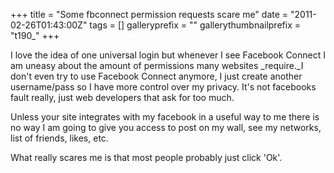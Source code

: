 +++
title = "Some fbconnect permission requests scare me"
date = "2011-02-26T01:43:00Z"
tags = []
galleryprefix = ""
gallerythumbnailprefix = "t190_"
+++

I love the idea of one universal login but whenever I see Facebook Connect I
am uneasy about the amount of permissions many websites _require._I don't
even try to use Facebook Connect anymore, I just create another username/pass
so I have more control over my privacy. It's not facebooks fault really,
just web developers that ask for too much.

Unless your site integrates with my facebook in a useful way to me there is no
way I am going to give you access to post on my wall, see my networks, list of
friends, likes, etc.

What really scares me is that most people probably just click 'Ok'.

